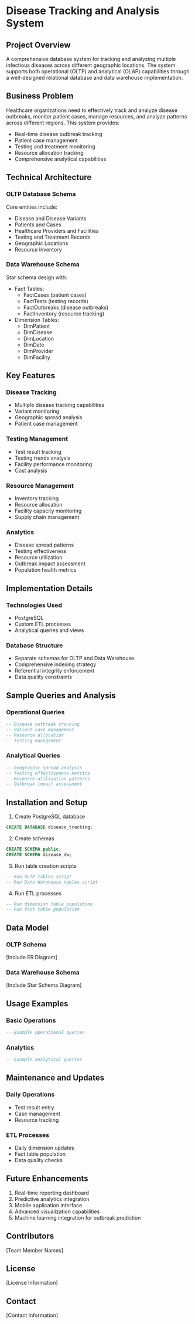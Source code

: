 # Disease Tracking and Analysis System

## Project Overview
A comprehensive database system for tracking and analyzing multiple infectious diseases across different geographic locations. The system supports both operational (OLTP) and analytical (OLAP) capabilities through a well-designed relational database and data warehouse implementation.

## Business Problem
Healthcare organizations need to effectively track and analyze disease outbreaks, monitor patient cases, manage resources, and analyze patterns across different regions. This system provides:
- Real-time disease outbreak tracking
- Patient case management
- Testing and treatment monitoring
- Resource allocation tracking
- Comprehensive analytical capabilities

## Technical Architecture

### OLTP Database Schema
Core entities include:
- Disease and Disease Variants
- Patients and Cases
- Healthcare Providers and Facilities
- Testing and Treatment Records
- Geographic Locations
- Resource Inventory

### Data Warehouse Schema
Star schema design with:
- Fact Tables:
  - FactCases (patient cases)
  - FactTests (testing records)
  - FactOutbreaks (disease outbreaks)
  - FactInventory (resource tracking)
- Dimension Tables:
  - DimPatient
  - DimDisease
  - DimLocation
  - DimDate
  - DimProvider
  - DimFacility

## Key Features

### Disease Tracking
- Multiple disease tracking capabilities
- Variant monitoring
- Geographic spread analysis
- Patient case management

### Testing Management
- Test result tracking
- Testing trends analysis
- Facility performance monitoring
- Cost analysis

### Resource Management
- Inventory tracking
- Resource allocation
- Facility capacity monitoring
- Supply chain management

### Analytics
- Disease spread patterns
- Testing effectiveness
- Resource utilization
- Outbreak impact assessment
- Population health metrics

## Implementation Details

### Technologies Used
- PostgreSQL 
- Custom ETL processes
- Analytical queries and views

### Database Structure
- Separate schemas for OLTP and Data Warehouse
- Comprehensive indexing strategy
- Referential integrity enforcement
- Data quality constraints

## Sample Queries and Analysis

### Operational Queries
```sql
-- Disease outbreak tracking
-- Patient case management
-- Resource allocation
-- Testing management
```

### Analytical Queries
```sql
-- Geographic spread analysis
-- Testing effectiveness metrics
-- Resource utilization patterns
-- Outbreak impact assessment
```

## Installation and Setup

1. Create PostgreSQL database
```sql
CREATE DATABASE disease_tracking;
```

2. Create schemas
```sql
CREATE SCHEMA public;
CREATE SCHEMA disease_dw;
```

3. Run table creation scripts
```sql
-- Run OLTP tables script
-- Run Data Warehouse tables script
```

4. Run ETL processes
```sql
-- Run dimension table population
-- Run fact table population
```

## Data Model

### OLTP Schema
[Include ER Diagram]

### Data Warehouse Schema
[Include Star Schema Diagram]

## Usage Examples

### Basic Operations
```sql
-- Example operational queries
```

### Analytics
```sql
-- Example analytical queries
```

## Maintenance and Updates

### Daily Operations
- Test result entry
- Case management
- Resource tracking

### ETL Processes
- Daily dimension updates
- Fact table population
- Data quality checks

## Future Enhancements
1. Real-time reporting dashboard
2. Predictive analytics integration
3. Mobile application interface
4. Advanced visualization capabilities
5. Machine learning integration for outbreak prediction

## Contributors
[Team Member Names]

## License
[License Information]

## Contact
[Contact Information]
